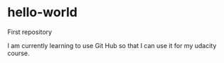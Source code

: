 # hello-world
First repository

I am currently learning to use Git Hub so that I can use it for my udacity course.
